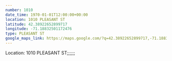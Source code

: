 ```yaml
---
number: 1010
date_time: 1970-01-01T12:00:00+00:00
location: 1010 PLEASANT ST
latitude: 42.38922652899717
longitude: -71.18832501172476
type: PLEASANT ST
google_maps_link: https://maps.google.com/?q=42.38922652899717,-71.18832501172476
---
```


Location: 1010 PLEASANT ST;;;;;;
